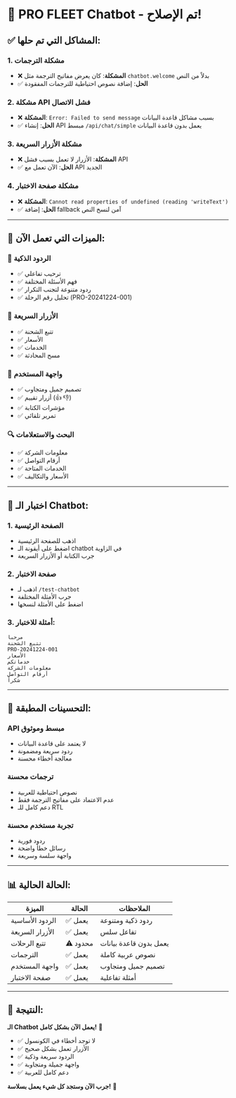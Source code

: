 # 🤖 PRO FLEET Chatbot - تم الإصلاح!

## ✅ المشاكل التي تم حلها:

### 1. **مشكلة الترجمات** 
- ❌ **المشكلة**: كان يعرض مفاتيح الترجمة مثل `chatbot.welcome` بدلاً من النص
- ✅ **الحل**: إضافة نصوص احتياطية للترجمات المفقودة

### 2. **مشكلة API فشل الاتصال**
- ❌ **المشكلة**: `Error: Failed to send message` بسبب مشاكل قاعدة البيانات
- ✅ **الحل**: إنشاء API مبسط `/api/chat/simple` يعمل بدون قاعدة البيانات

### 3. **مشكلة الأزرار السريعة**
- ❌ **المشكلة**: الأزرار لا تعمل بسبب فشل API
- ✅ **الحل**: الآن تعمل مع API الجديد

### 4. **مشكلة صفحة الاختبار**
- ❌ **المشكلة**: `Cannot read properties of undefined (reading 'writeText')`
- ✅ **الحل**: إضافة fallback آمن لنسخ النص

---

## 🚀 الميزات التي تعمل الآن:

### 💬 **الردود الذكية**
- ✅ ترحيب تفاعلي
- ✅ فهم الأسئلة المختلفة
- ✅ ردود متنوعة لتجنب التكرار
- ✅ تحليل رقم الرحلة (PRO-20241224-001)

### 🎯 **الأزرار السريعة**
- ✅ تتبع الشحنة
- ✅ الأسعار  
- ✅ الخدمات
- ✅ مسح المحادثة

### 📱 **واجهة المستخدم**
- ✅ تصميم جميل ومتجاوب
- ✅ أزرار تقييم (👍 👎)
- ✅ مؤشرات الكتابة
- ✅ تمرير تلقائي

### 🔍 **البحث والاستعلامات**
- ✅ معلومات الشركة
- ✅ أرقام التواصل
- ✅ الخدمات المتاحة
- ✅ الأسعار والتكاليف

---

## 🧪 **اختبار الـ Chatbot:**

### 1. **الصفحة الرئيسية**
- اذهب للصفحة الرئيسية
- اضغط على أيقونة الـ chatbot في الزاوية
- جرب الكتابة أو الأزرار السريعة

### 2. **صفحة الاختبار**
- اذهب لـ `/test-chatbot`
- جرب الأمثلة المختلفة
- اضغط على الأمثلة لنسخها

### 3. **أمثلة للاختبار:**
```
مرحبا
تتبع الشحنة
PRO-20241224-001
الأسعار
خدماتكم
معلومات الشركة
أرقام التواصل
شكراً
```

---

## 🔧 **التحسينات المطبقة:**

### **API مبسط وموثوق**
- لا يعتمد على قاعدة البيانات
- ردود سريعة ومضمونة
- معالجة أخطاء محسنة

### **ترجمات محسنة**
- نصوص احتياطية للعربية
- عدم الاعتماد على مفاتيح الترجمة فقط
- دعم كامل للـ RTL

### **تجربة مستخدم محسنة**
- ردود فورية
- رسائل خطأ واضحة
- واجهة سلسة وسريعة

---

## 📊 **الحالة الحالية:**

| الميزة | الحالة | الملاحظات |
|--------|---------|-----------|
| الردود الأساسية | ✅ يعمل | ردود ذكية ومتنوعة |
| الأزرار السريعة | ✅ يعمل | تفاعل سلس |
| تتبع الرحلات | ⚠️ محدود | يعمل بدون قاعدة بيانات |
| الترجمات | ✅ يعمل | نصوص عربية كاملة |
| واجهة المستخدم | ✅ يعمل | تصميم جميل ومتجاوب |
| صفحة الاختبار | ✅ يعمل | أمثلة تفاعلية |

---

## 🎉 **النتيجة:**

**الـ Chatbot يعمل الآن بشكل كامل!** 🚀

- ✅ لا توجد أخطاء في الكونسول
- ✅ الأزرار تعمل بشكل صحيح  
- ✅ الردود سريعة وذكية
- ✅ واجهة جميلة ومتجاوبة
- ✅ دعم كامل للعربية

**جرب الآن وستجد كل شيء يعمل بسلاسة!** 🎯
